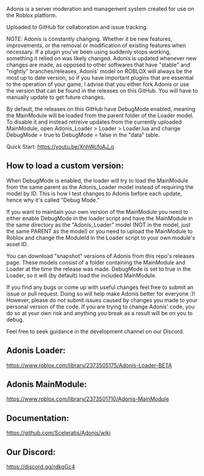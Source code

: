 Adonis is a server moderation and management system created for use on the Roblox platform.

Uploaded to GitHub for collaboration and issue tracking.

NOTE: Adonis is constantly changing. Whether it be new features, improvements, or the removal or modification of existing features when necessary. If a plugin you've been using suddenly stops working, something it relied on was likely changed. Adonis is updated whenever new changes are made, as opposed to other softwares that have "stable" and "nightly" branches/releases, Adonis' model on ROBLOX will always be the most up to date version, so if you have important plugins that are essential to the operation of your game, I advise that you either fork Adonis or use the version that can be found in the releases on this GitHub. You will have to manually update to get future changes. 

By default, the releases on this GitHub have DebugMode enabled, meaning the MainModule will be loaded from the parent folder of the Loader model. To disable it and instead retreive updates from the currently uploaded MainModule, open Adonis_Loader > Loader > Loader.lua and change DebugMode = true to DebugMode = false in the "data" table.

Quick Start: https://youtu.be/XnhWcfoAJ_o


## How to load a custom version:
When DebugMode is enabled, the loader will try to load the MainModule from the same parent as the Adonis_Loader model instead of requiring the model by ID. This is how I test changes to Adonis before each update, hence why it's called "Debug Mode."

If you want to maintain your own version of the MainModule you need to either enable DebugMode in the loader script and have the MainModule in the same directory as the "Adonis_Loader" model (NOT in the model, just the same PARENT as the model) or you need to upload the MainModule to Roblox and change the ModuleId in the Loader script to your own module's asset ID.

You can download "snapshot" versions of Adonis from this repo's releases page. These models consist of a folder containing the MainModule and Loader at the time the release was made. DebugMode is set to true in the Loader, so it will (by default) load the included MainModule.

If you find any bugs or come up with useful changes feel free to submit an issue or pull request. Doing so will help make Adonis better for everyone :)!
However, please do not submit issues caused by changes you made to your personal version of the code. If you are trying to change Adonis' code, you do so at your own risk and anything you break as a result will be on you to debug. 

Feel free to seek guidance in the development channel on our Discord.

## Adonis Loader:

https://www.roblox.com/library/2373505175/Adonis-Loader-BETA


## Adonis MainModule:

https://www.roblox.com/library/2373501710/Adonis-MainModule


## Documentation:

https://github.com/Sceleratis/Adonis/wiki


## Our Discord:

https://discord.gg/rdkgGc4
